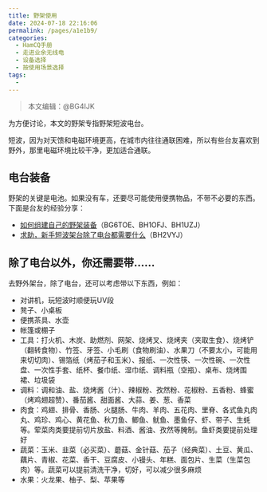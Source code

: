 ```yaml
---
title: 野架使用
date: 2024-07-18 22:16:06
permalink: /pages/a1e1b9/
categories:
  - HamCQ手册
  - 走进业余无线电
  - 设备选择
  - 按使用场景选择
tags:
  - 
---
```


> 本文编辑：@BG4IJK

为方便讨论，本文的野架专指野架短波电台。

短波，因为对天馈和电磁环境更高，在城市内往往通联困难，所以有些台友喜欢到野外，那里电磁环境比较干净，更加适合通联。

## 电台装备

野架的关键是电池。如果没有车，还要尽可能使用便携物品，不带不必要的东西。下面是台友的经验分享：

* [如何组建自己的野架装备](https://forum.hamcq.cn/d/262)（BG6TOE、BH1OFJ、BH1UZJ）
* [求助，新手短波架台除了电台都需要什么](https://forum.hamcq.cn/d/1894)（BH2VYJ）

## 除了电台以外，你还需要带……

去野外架台，除了电台，还可以考虑带以下东西，例如：

* 对讲机，玩短波时顺便玩UV段
* 凳子、小桌板
* 便携茶具、水壶
* 帐篷或棚子
* 工具：打火机、木炭、助燃剂、网架、烧烤叉、烧烤夹（夹取生食）、烧烤铲（翻转食物）、竹签、牙签、小毛刷（食物刷油）、水果刀（不要太小，可能用来切切肉）、锡箔纸（烤茄子和玉米）、报纸、一次性筷、一次性碗、一次性盘、一次性手套、纸杯、餐巾纸、湿巾纸、调料瓶（空瓶）、桌布、烧烤围裙、垃圾袋
* 调料：调和油、盐、烧烤酱（汁）、辣椒粉、孜然粉、花椒粉、五香粉、蜂蜜（烤鸡翅超赞）、番茄酱、甜面酱、大蒜、姜、葱、香菜
* 肉食：鸡翅、排骨、香肠、火腿肠、牛肉、羊肉、五花肉、里脊、各式鱼丸肉丸、鸡珍、鸡心、黄花鱼、秋刀鱼、鲫鱼、鱿鱼、墨鱼仔、虾、带子、生蚝等。荤菜肉类要提前切片放盐、料酒、酱油、孜然等腌制。鱼虾类要提前处理好
* 蔬菜：玉米、韭菜（必买菜）、蘑菇、金针菇、茄子（经典菜）、土豆、黄瓜、藕片、青椒、花菜、香干、豆腐皮、小镘头、年糕、面包片、生菜（生菜包肉）等。蔬菜可以提前清洗干净，切好，可以减少很多麻烦
* 水果：火龙果、柚子、梨、苹果等
